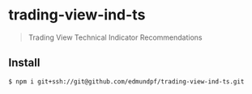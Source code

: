 # trading-view-ind-ts
> Trading View Technical Indicator Recommendations

## Install
``` bash
$ npm i git+ssh://git@github.com/edmundpf/trading-view-ind-ts.git
```
